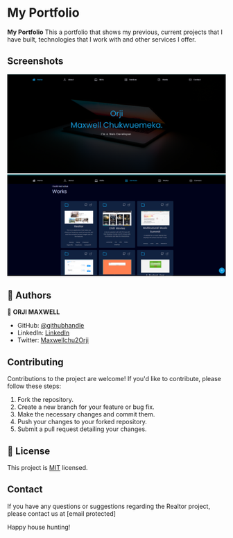 # My Portfolio

**My Portfolio** This a portfolio that shows my previous, current projects that I have built, technologies that I work with and other services I offer.


## Screenshots
![Project Screenshot](./public/portfolio-1-image.png)
![Project Screenshot](./public/Portfolio-2-%20image.png)

<!-- ## Key Features

<br/>
💻 Getting Started

### Prerequisites


## Installation

To run the Portfolio app locally, follow these steps:

1. Clone the repository:

    ```bash
    git clone https://github.com/Maxwell011/my-new-portfolio.git
    ```

2. Navigate to the project directory:

    ```bash
    cd my-new-portfoli
    ```

3. Install the dependencies:

    ```bash
    npm install
    ```

4. Start the development server:

    ```bash
    npm run dev
    ```

5. Open your web browser and visit http://localhost:3000 to access the my-new-portfoli app.

## Technologies Used

- **Front-end:** HTML, CSS, JavaScript, React.js, Vite

<!-- -->

## 👥 Authors <a name="authors"></a>

👤 **ORJI MAXWELL**

 - GitHub: [@githubhandle](https://github.com/Maxwell011)
- LinkedIn: [LinkedIn](https://www.linkedin.com/in/chukwuemeka-maxwell/)
- Twitter: [Maxwellchu2Orji](https://Maxwellchu2Orji)

## Contributing

Contributions to the project are welcome! If you'd like to contribute, please follow these steps:

1. Fork the repository.
2. Create a new branch for your feature or bug fix.
3. Make the necessary changes and commit them.
4. Push your changes to your forked repository.
5. Submit a pull request detailing your changes.

<!-- LICENSE -->

## 📝 License <a name="license"></a>

This project is [MIT](./MIT.md) licensed.

## Contact

If you have any questions or suggestions regarding the Realtor project, please contact us at [email protected]

Happy house hunting!
